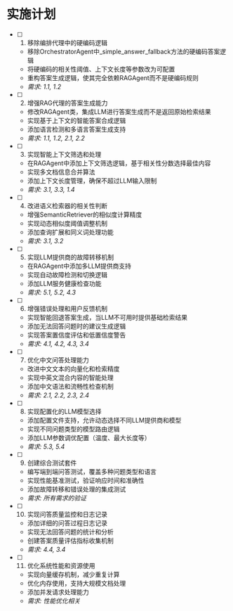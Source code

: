 # 实施计划

- [ ] 1. 移除编排代理中的硬编码逻辑
  - 移除OrchestratorAgent中_simple_answer_fallback方法的硬编码答案逻辑
  - 将硬编码的相关性阈值、上下文长度等参数改为可配置
  - 重构答案生成逻辑，使其完全依赖RAGAgent而不是硬编码规则
  - _需求: 1.1, 1.2_

- [ ] 2. 增强RAG代理的答案生成能力
  - 修改RAGAgent类，集成LLM进行答案生成而不是返回原始检索结果
  - 实现基于上下文的智能答案合成逻辑
  - 添加语言检测和多语言答案生成支持
  - _需求: 1.1, 1.2, 2.1, 2.2_

- [ ] 3. 实现智能上下文筛选和处理
  - 在RAGAgent中添加上下文筛选逻辑，基于相关性分数选择最佳内容
  - 实现多文档信息合并算法
  - 添加上下文长度管理，确保不超过LLM输入限制
  - _需求: 3.1, 3.3, 1.4_

- [ ] 4. 改进语义检索器的相关性判断
  - 增强SemanticRetriever的相似度计算精度
  - 实现动态相似度阈值调整机制
  - 添加查询扩展和同义词处理功能
  - _需求: 3.1, 3.2_

- [ ] 5. 实现LLM提供商的故障转移机制
  - 在RAGAgent中添加多LLM提供商支持
  - 实现自动故障检测和切换逻辑
  - 添加LLM服务健康检查功能
  - _需求: 5.1, 5.2, 4.3_

- [ ] 6. 增强错误处理和用户反馈机制
  - 实现智能回退答案生成，当LLM不可用时提供基础检索结果
  - 添加无法回答问题时的建议生成逻辑
  - 实现答案置信度评估和低置信度警告
  - _需求: 4.1, 4.2, 4.3, 3.4_

- [ ] 7. 优化中文问答处理能力
  - 改进中文文本的向量化和检索精度
  - 实现中英文混合内容的智能处理
  - 添加中文语法和流畅性检查机制
  - _需求: 2.1, 2.2, 2.3, 2.4_

- [ ] 8. 实现配置化的LLM模型选择
  - 添加配置文件支持，允许动态选择不同LLM提供商和模型
  - 实现不同问题类型的模型路由逻辑
  - 添加LLM参数调优配置（温度、最大长度等）
  - _需求: 5.3, 5.4_

- [ ] 9. 创建综合测试套件
  - 编写端到端问答测试，覆盖多种问题类型和语言
  - 实现性能基准测试，验证响应时间和准确性
  - 添加故障转移和错误处理的集成测试
  - _需求: 所有需求的验证_

- [ ] 10. 实现问答质量监控和日志记录
  - 添加详细的问答过程日志记录
  - 实现无法回答问题的统计和分析
  - 创建答案质量评估指标收集机制
  - _需求: 4.4, 3.4_

- [ ] 11. 优化系统性能和资源使用
  - 实现向量缓存机制，减少重复计算
  - 优化内存使用，支持大规模文档处理
  - 添加并发请求处理能力
  - _需求: 性能优化相关_